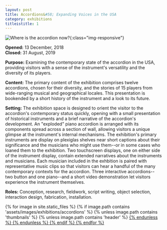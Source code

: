 ```yaml
---
layout: post
title: Accordions&#58; Expanding Voices in the USA
category: exhibitions
titleistitle: 1
---
```

![Where is the accordion now?](/assets/images/exhibitions/accordions/accordions_header.jpg){:class="img-responsive"}

**Opened:** 13 December, 2018
<br>
**Closed:** 31 August, 2019

**Purpose:** Examining the contemporary state of the accordion in the USA, providing visitors with a sense of the instrument's versatility and the diversity of its players.

<!--more-->

**Content:** The primary content of the exhibition comprises twelve accordions, chosen for their diversity, and the stories of 15 players from wide-ranging musical and geographical locales. This presentation is bookended by a short history of the instrument and a look to its future.

**Setting:** The exhibition space is designed to orient the visitor to the accordion's contemporary status quickly, opening with a small presentation of historical instruments and a brief narrative of the accordion's development. An "exploded" piano accordion is arranged with its components spread across a section of wall, allowing visitors a unique glimpse at the instrument's internal mechanisms. The exhibition's primary instruments are display on plexiglas shelves near short captions about their significance and the musicians who might use them--or in some cases who loaned them to the exhibition. Two touchscreen displays, one on either side of the instrument display, contain extended narratives about the instruments and musicians. Each musician included in the exhbition is paired with representative music clips so that visitors can hear a handful of the many contemporary contexts for the accordion. Three interactive accordions--two button and one piano--and a short video demonstration let visitors experience the instrument themselves.

**Roles:** Conception, research, fieldwork, script writing, object selection, interaction design, fabrication, installation.

<div data-nanogallery2 = '{
    "thumbnailWidth": "auto",
    "thumbnailBorderVertical": 1,
    "thumbnailBorderHorizontal": 1,    
    "thumbnailLabel": {
        "position": "overImageOnBottom"
    },
    "thumbnailAlignment": "center",
    "thumbnailOpenImage": true,
    "itemsBaseURL":     "/assets/images/exhibitions/accordions/"
  }'>

  <!-- ### gallery content ### -->
  {% for image in site.static_files %}
    {% if image.path contains 'assets/images/exhibitions/accordions' %}
      {% unless image.path contains 'thumbnails' %}
        {% unless image.path contains 'header' %}
          <a href="{{ image.name }}" data-ngthumb="thumbnails/{{ image.basename }}_t.jpg" />
        {% endunless %}
      {% endunless %}
    {% endif %}
  {% endfor %}
</div>